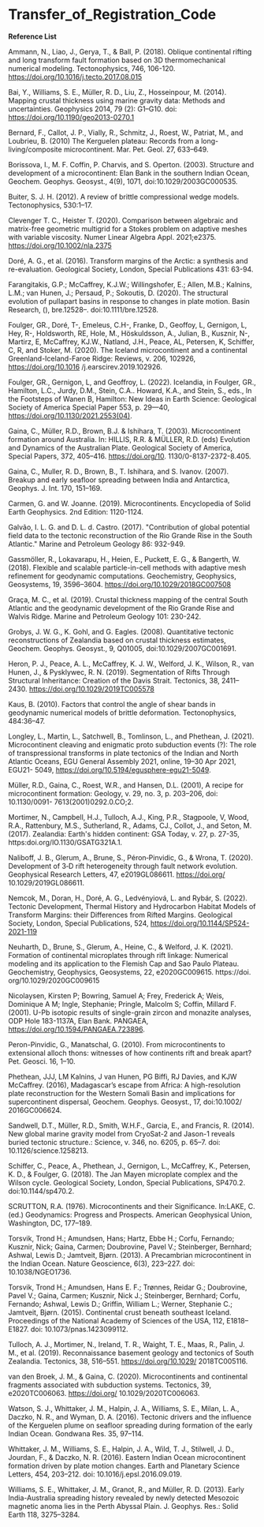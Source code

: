 # Transfer_of_Registration_Code

**Reference List**

Ammann, N., Liao, J., Gerya, T., & Ball, P. (2018). Oblique continental rifting and long transform fault formation based on 3D thermomechanical numerical modeling. Tectonophysics, 746, 106-120. https://doi.org/10.1016/j.tecto.2017.08.015

Bai, Y., Williams, S. E., Müller, R. D., Liu, Z., Hosseinpour, M. (2014). Mapping crustal thickness using marine gravity data: Methods and uncertainties. Geophysics 2014, 79 (2): G1–G10. doi: https://doi.org/10.1190/geo2013-0270.1

Bernard, F., Callot, J. P., Vially, R., Schmitz, J., Roest, W., Patriat, M., and Loubrieu, B. (2010) The Kerguelen plateau: Records from a long-living/composite microcontinent. Mar. Pet. Geol. 27, 633–649.

Borissova, I., M. F. Coffin, P. Charvis, and S. Operton. (2003). Structure and development of a microcontinent: Elan Bank in the southern Indian Ocean, Geochem. Geophys. Geosyst., 4(9), 1071, doi:10.1029/2003GC000535.

Buiter, S. J. H. (2012). A review of brittle compressional wedge models. Tectonophysics, 530:1–17.

Clevenger T. C., Heister T. (2020). Comparison between algebraic and matrix-free geometric multigrid for a Stokes problem on adaptive meshes with variable viscosity. Numer Linear Algebra Appl. 2021;e2375. https://doi.org/10.1002/nla.2375

Doré, A. G., et al. (2016). Transform margins of the Arctic: a synthesis and re-evaluation. Geological Society, London, Special Publications 431: 63-94.

Farangitakis, G.P.; McCaffrey, K.J.W.; Willingshofer, E.; Allen, M.B.; Kalnins, L.M.; van Hunen, J.; Persaud, P.; Sokoutis, D. (2020). The structural evolution of pullapart basins in response to changes in plate motion. Basin Research, (), bre.12528–. doi:10.1111/bre.12528.

Foulger, GR., Doré, T-, Emeleus, C.H-, Franke, D., Geoffoy, L, Gernigon, L, Hey, R-, Holdsworth, RE, Hole, M., Höskuldsson, A., Julian, B., Kusznir, N-, Martirz, E, McCaffrey, KJ.W., Natland, J.H., Peace, AL, Petersen, K, Schiffer, C, R, and Stoker, M. (2020). The Iceland microcontinent and a continental Greenland-Iceland-Faroe Ridge: Reviews, v. 206, 102926, https://doi.org/10.1016 /j.earscirev.2019.102926.

Foulger, GR., Gernigon, L, and Geoffroy, L. (2022). Icelandia, in Foulger, GR., Hamilton, L.C., Jurdy, D.M., Stein, C.A.. Howard, K.A., and Stein, S., eds., In the Footsteps of Wanen B, Hamilton: New Ideas in Earth Science: Geological Society of America Special Paper 553, p. 29—40, https://doi.org/10.1130/2021.2553(04).

Gaina, C., Müller, R.D., Brown, B.J. & Ishihara, T. (2003). Microcontinent formation around Australia. In: HILLIS, R.R. & MÜLLER, R.D. (eds) Evolution and Dynamics of the Australian Plate. Geological Society of America, Special Papers, 372, 405–416. https://doi.org/10. 1130/0-8137-2372-8.405.

Gaina, C., Muller, R. D., Brown, B., T. Ishihara, and S. Ivanov. (2007). Breakup and early seafloor spreading between India and Antarctica, Geophys. J. Int. 170, 151–169.

Carmen, G. and W. Joanne. (2019). Microcontinents. Encyclopedia of Solid Earth Geophysics. 2nd Edition: 1120-1124.

Galvão, I. L. G. and D. L. d. Castro. (2017). "Contribution of global potential field data to the tectonic reconstruction of the Rio Grande Rise in the South Atlantic." Marine and Petroleum Geology 86: 932-949.

Gassmöller, R., Lokavarapu, H., Heien, E., Puckett, E. G., & Bangerth, W. (2018). Flexible and scalable particle-in-cell methods with adaptive mesh refinement for geodynamic computations. Geochemistry, Geophysics, Geosystems, 19, 3596–3604. https://doi.org/10.1029/2018GC007508

Graça, M. C., et al. (2019). Crustal thickness mapping of the central South Atlantic and the geodynamic development of the Rio Grande Rise and Walvis Ridge. Marine and Petroleum Geology 101: 230-242.

Grobys, J. W. G., K. Gohl, and G. Eagles. (2008). Quantitative tectonic reconstructions of Zealandia based on crustal thickness estimates, Geochem. Geophys. Geosyst., 9, Q01005, doi:10.1029/2007GC001691.

Heron, P. J., Peace, A. L., McCaffrey, K. J. W., Welford, J. K., Wilson, R., van Hunen, J., & Pysklywec, R. N. (2019). Segmentation of Rifts Through Structural Inheritance: Creation of the Davis Strait. Tectonics, 38, 2411–2430. https://doi.org/10.1029/2019TC005578

Kaus, B. (2010). Factors that control the angle of shear bands in geodynamic numerical models of brittle deformation. Tectonophysics, 484:36–47.

Longley, L., Martin, L., Satchwell, B., Tomlinson, L., and Phethean, J. (2021). Microcontinent cleaving and enigmatic proto subduction events (?): The role of transpressional transforms in plate tectonics of the Indian and North Atlantic Oceans, EGU General Assembly 2021, online, 19–30 Apr 2021, EGU21- 5049, https://doi.org/10.5194/egusphere-egu21-5049.

Müller, R.D., Gaina, C., Roest, W.R., and Hansen, D.L. (2001), A recipe for microcontinent formation: Geology, v. 29, no. 3, p. 203–206, doi: 10.1130/0091- 7613(2001)0292.0.CO;2.

Mortimer, N., Campbell, H.J., Tulloch, A.J., King, P.R., Stagpoole, V, Wood, R.A., Rattenbury, M.S., Sutherland, R., Adams, CJ., Collot, J., and Seton, M. (2017). Zealandia: Earth's hidden continent: GSA Today, v. 27, p. 27-35, https:doi.org/lO.1130/GSATG321A.1.

Naliboff, J. B., Glerum, A., Brune, S., Péron‐Pinvidic, G., & Wrona, T. (2020). Development of 3‐D rift heterogeneity through fault network evolution. Geophysical Research Letters, 47, e2019GL086611. https://doi.org/ 10.1029/2019GL086611.

Nemcok, M., Doran, H., Doré, A. G., Ledvényiová, L. and Rybár, S. (2022). Tectonic Development, Thermal History and Hydrocarbon Habitat Models of Transform Margins: their Differences from Rifted Margins. Geological Society, London, Special Publications, 524, https://doi.org/10.1144/SP524-2021-119

Neuharth, D., Brune, S., Glerum, A., Heine, C., & Welford, J. K. (2021). Formation of continental microplates through rift linkage: Numerical modeling and its application to the Flemish Cap and Sao Paulo Plateau. Geochemistry, Geophysics, Geosystems, 22, e2020GC009615. https://doi. org/10.1029/2020GC009615

Nicolaysen, Kirsten P; Bowring, Samuel A; Frey, Frederick A; Weis, Dominique A M; Ingle, Stephanie; Pringle, Malcolm S; Coffin, Millard F. (2001). U-Pb isotopic results of single-grain zircon and monazite analyses, ODP Hole 183-1137A, Elan Bank. PANGAEA, https://doi.org/10.1594/PANGAEA.723896.

Peron-Pinvidic, G., Manatschal, G. (2010). From microcontinents to extensional alloch thons: witnesses of how continents rift and break apart? Pet. Geosci. 16, 1–10.

Phethean, JJJ, LM Kalnins, J van Hunen, PG Biffi, RJ Davies, and KJW McCaffrey. (2016), Madagascar’s escape from Africa: A high-resolution plate reconstruction for the Western Somali Basin and implications for supercontinent dispersal, Geochem. Geophys. Geosyst., 17, doi:10.1002/ 2016GC006624.

Sandwell, D.T., Müller, R.D., Smith, W.H.F., Garcia, E., and Francis, R. (2014). New global marine gravity model from CryoSat-2 and Jason-1 reveals buried tectonic structure.: Science, v. 346, no. 6205, p. 65–7. doi: 10.1126/science.1258213.

Schiffer, C., Peace, A., Phethean, J., Gernigon, L., McCaffrey, K., Petersen, K. D., & Foulger, G. (2018). The Jan Mayen microplate complex and the Wilson cycle. Geological Society, London, Special Publications, SP470.2. doi:10.1144/sp470.2.

SCRUTTON, R.A. (1976). Microcontinents and their Significance. In:LAKE, C. (ed.) Geodynamics: Progress and Prospects. American Geophysical Union, Washington, DC, 177–189.

Torsvik, Trond H.; Amundsen, Hans; Hartz, Ebbe H.; Corfu, Fernando; Kusznir, Nick; Gaina, Carmen; Doubrovine, Pavel V.; Steinberger, Bernhard; Ashwal, Lewis D.; Jamtveit, Bjørn. (2013). A Precambrian microcontinent in the Indian Ocean. Nature Geoscience, 6(3), 223–227. doi: 10.1038/NGEO1736.

Torsvik, Trond H.; Amundsen, Hans E. F.; Trønnes, Reidar G.; Doubrovine, Pavel V.; Gaina, Carmen; Kusznir, Nick J.; Steinberger, Bernhard; Corfu, Fernando; Ashwal, Lewis D.; Griffin, William L.; Werner, Stephanie C.; Jamtveit, Bjørn. (2015). Continental crust beneath southeast Iceland. Proceedings of the National Academy of Sciences of the 
USA, 112, E1818–E1827. doi: 10.1073/pnas.1423099112.

Tulloch, A. J., Mortimer, N., Ireland, T. R., Waight, T. E., Maas, R., Palin, J. M., et al. (2019). Reconnaissance basement geology and tectonics of South Zealandia. Tectonics, 38, 516–551. https://doi.org/10.1029/ 2018TC005116.

van den Broek, J. M., & Gaina, C. (2020). Microcontinents and continental fragments associated with subduction systems. Tectonics, 39, e2020TC006063. https://doi.org/ 10.1029/2020TC006063.

Watson, S. J., Whittaker, J. M., Halpin, J. A., Williams, S. E., Milan, L. A., Daczko, N. R., and Wyman, D. A. (2016). Tectonic drivers and the influence of the Kerguelen plume on seafloor spreading during formation of the early Indian Ocean. Gondwana Res. 35, 97–114.

Whittaker, J. M., Williams, S. E., Halpin, J. A., Wild, T. J., Stilwell, J. D., Jourdan, F., & Daczko, N. R. (2016). Eastern Indian Ocean microcontinent formation driven by plate motion changes. Earth and Planetary Science Letters, 454, 203–212. doi: 10.1016/j.epsl.2016.09.019.

Williams, S. E., Whittaker, J. M., Granot, R., and Müller, R. D. (2013). Early India-Australia spreading history revealed by newly detected Mesozoic magnetic anoma lies in the Perth Abyssal Plain. J. Geophys. Res.: Solid Earth 118, 3275–3284.
